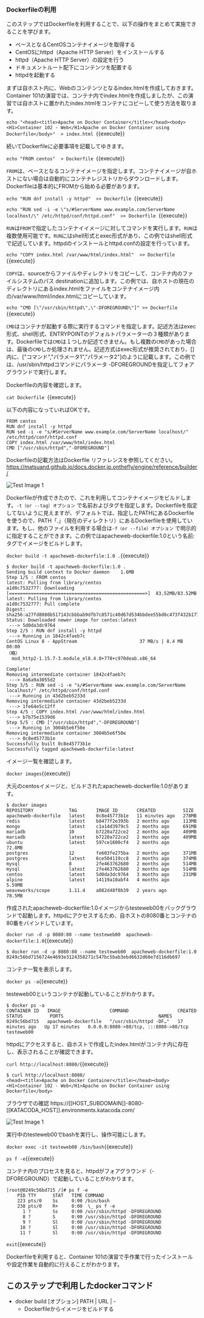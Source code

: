 ### Dockerfileの利用

このステップではDockerfileを利用することで、以下の操作をまとめて実施できることを学びます。

- ベースとなるCentOSコンテナイメージを取得する
- CentOSにhttpd（Apache HTTP Server）をインストールする
- httpd（Apache HTTP Server）の設定を行う
- ドキュメントルート配下にコンテンツを配置する
- httpdを起動する

まずは自ホスト内に、Webのコンテンツとなるindex.htmlを作成しておきます。Container 101の演習では、コンテナ内でindex.htmlを作成しましたが、この演習では自ホストに置かれたindex.htmlをコンテナにコピーして使う方法を取ります。

`echo "<head><title>Apache on Docker Container</title></head><body><H1>Container 102 - Web</H1>Apache on Docker Container using Dockerfile</body>"  > index.html `{{execute}}

続いてDockerfileに必要事項を記載してゆきます。

`echo "FROM centos"  > Dockerfile `{{execute}}

`FROM`は、ベースとなるコンテナイメージを指定します。コンテナイメージが自ホストにない場合は自動的にコンテナレジストリからダウンロードします。Dockerfileは基本的にFROMから始める必要があります。

`echo "RUN dnf install -y httpd"  >> Dockerfile `{{execute}}

`echo "RUN sed -i -e \"s/#ServerName www.example.com/ServerName localhost/\" /etc/httpd/conf/httpd.conf"  >> Dockerfile `{{execute}}


`RUN`は`FROM`で指定したコンテナイイメージに対してコマンドを実行します。`RUN`は複数使用可能です。`RUN`にはshell形式とexec形式があり、この例ではshell形式で記述しています。httpdのインストールとhttpd.confの設定を行っています。

`echo "COPY index.html /var/www/html/index.html"  >> Dockerfile `{{execute}}

`COPY`は、sourceからファイルやディレクトリをコピーして、コンテナ内のファイルシステムのパス destinationに追加します。この例では、自ホストの現在のディレクトリにあるindex.htmlをファイルをコンテナイメージ内の/var/www/html/index.htmlにコピーしています。

`echo "CMD [\"/usr/sbin/httpd\",\"-DFOREGROUND\"]" >> Dockerfile `{{execute}}

`CMD`はコンテナが起動する際に実行するコマンドを指定します。記述方法はexec形式、shell形式、ENTRYPOINTのデフォルトパラメーターの３種類があります。Dockerfileでは`CMD`は１つしか記述できません。もし複数の`CMD`があった場合は、最後の`CMD`しか処理されません。記述方式はexec形式が推奨されており、[]内に、["コマンド","パラメータ1","パラメータ2"]のように記載します。この例では、/usr/sbin/httpdコマンドにパラメータ -DFOREGROUNDを指定してフォアグラウンドで実行します。

Dockerfileの内容を確認します。

`cat Dockerfile `{{execute}}

以下の内容になっていればOKです。
```text
FROM centos
RUN dnf install -y httpd
RUN sed -i -e "s/#ServerName www.example.com/ServerName localhost/" /etc/httpd/conf/httpd.conf
COPY index.html /var/www/html/index.html
CMD ["/usr/sbin/httpd","-DFOREGROUND"]
```

Dockerfileの記載方法はDockerfile リファレンスを参照してください。https://matsuand.github.io/docs.docker.jp.onthefly/engine/reference/builder/

![Test Image 1](https://raw.githubusercontent.com/mayumi00/katacoda-scenarios/main/container102/images/image201.png)

Dockerfileが作成できたので、これを利用してコンテナイメージをビルドします。`-t（or --tag）オプション` で名前およびタグを指定します。Dockerfileを指定してないように見えますが、デフォルトでは、指定したPATHにあるDockerfileを使うので、PATH「.」（現在のディレクトリ）にあるDockerfileを使用しています。もし、他のファイルを利用する場合は`-f（or --file）オプション` で明示的に指定することができます。この例ではapacheweb-dockerfile:1.0という名前:タグでイメージをビルドします。

`docker build -t apacheweb-dockerfile:1.0 .`{{execute}}
 
```text
$ docker build -t apacheweb-dockerfile:1.0 .
Sending build context to Docker daemon    1.6MB
Step 1/5 : FROM centos
latest: Pulling from library/centos
a1d0c7532777: Downloading [==================================================>]  83.52MB/83.52MB
latest: Pulling from library/centos
a1d0c7532777: Pull complete 
Digest: sha256:a27fd8080b517143cbbbab9dfb7c8571c40d67d534bbdee55bd6c473f432b177
Status: Downloaded newer image for centos:latest
 ---> 5d0da3dc9764
Step 2/5 : RUN dnf install -y httpd
 ---> Running in 1842c4faeb7c
CentOS Linux 8 - AppStream                       37 MB/s | 8.4 MB     00:00    
（略）                     
  mod_http2-1.15.7-3.module_el8.4.0+778+c970deab.x86_64                         

Complete!
Removing intermediate container 1842c4faeb7c
 ---> 8a6a9a3055d2
Step 3/5 : RUN sed -i -e "s/#ServerName www.example.com/ServerName localhost/" /etc/httpd/conf/httpd.conf
 ---> Running in 43d2beb5233d
Removing intermediate container 43d2beb5233d
 ---> 1fe64e5c12ff
Step 4/5 : COPY index.html /var/www/html/index.html
 ---> b7b75e1539d6
Step 5/5 : CMD ["/usr/sbin/httpd","-DFOREGROUND"]
 ---> Running in 3004b5e6f50e
Removing intermediate container 3004b5e6f50e
 ---> 0c8e45773b1e
Successfully built 0c8e45773b1e
Successfully tagged apacheweb-dockerfile:latest
```

イメージ一覧を確認します。

`docker images`{{execute}}

大元のcentosイメージと、ビルドされたapacheweb-dockerfile:1.0があります。
```text
$ docker images 
REPOSITORY             TAG       IMAGE ID       CREATED          SIZE
apacheweb-dockerfile   latest    0c8e45773b1e   11 minutes ago   278MB
redis                  latest    b8477f2e393b   2 months ago     113MB
mongo                  latest    c1a14d3979c5   2 months ago     691MB
mariadb                10        b7220a722ce2   2 months ago     409MB
mariadb                latest    b7220a722ce2   2 months ago     409MB
ubuntu                 latest    597ce1600cf4   2 months ago     72.8MB
postgres               12        fe603fe275ba   2 months ago     371MB
postgres               latest    6ce504119cc8   2 months ago     374MB
mysql                  8         2fe463762680   2 months ago     514MB
mysql                  latest    2fe463762680   2 months ago     514MB
centos                 latest    5d0da3dc9764   3 months ago     231MB
alpine                 latest    14119a10abf4   4 months ago     5.59MB
weaveworks/scope       1.11.4    a082d48f0b39   2 years ago      78.5MB
```

作成されたapacheweb-dockerfile:1.0イメージからtesteweb00をバックグラウンドで起動します。httpdにアクセスするため、自ホストの8080番とコンテナの80番をバインドしています。

`docker run -d -p 8080:80 --name testeweb00  apacheweb-dockerfile:1.0`{{execute}}

```text
$ docker run -d -p 8080:80 --name testeweb00  apacheweb-dockerfile:1.0
0249c56bd7156724e4693e3124358271c547bc5bab3ebd6632d60e7d116db697
```

コンテナ一覧を表示します。

`docker ps -a`{{execute}}

testeweb00というコンテナが起動していることがわかります。

```text
$ docker ps -a
CONTAINER ID   IMAGE                  COMMAND                  CREATED          STATUS          PORTS                                   NAMES
0249c56bd715   apacheweb-dockerfile   "/usr/sbin/httpd -DF…"   17 minutes ago   Up 17 minutes   0.0.0.0:8080->80/tcp, :::8080->80/tcp   testeweb00
```

httpdにアクセスすると、自ホストで作成したindex.htmlがコンテナ内に存在し、表示されることが確認できます。

`curl http://localhost:8080/`{{execute}}

```text
$ curl http://localhost:8080/
<head><title>Apache on Docker Container</title></head><body><H1>Container 102 - Web</H1>Apache on Docker Container using Dockerfile</body>
```
ブラウザでの確認
https://[[HOST_SUBDOMAIN]]-8080-[[KATACODA_HOST]].environments.katacoda.com/

![Test Image 1](https://raw.githubusercontent.com/mayumi00/katacoda-scenarios/main/container102/images/image202.png)

実行中のtesteweb00でbashを実行し、操作可能にします。

`docker exec -it testeweb00 /bin/bash`{{execute}}

`ps f -e`{{execute}}

コンテナ内のプロセスを見ると、httpdがフォアグラウンド（-DFOREGROUND）で起動していることがわかります。
```text
[root@0249c56bd715 /]# ps f -e
    PID TTY      STAT   TIME COMMAND
    223 pts/0    Ss     0:00 /bin/bash
    238 pts/0    R+     0:00  \_ ps f -e
      1 ?        Ss     0:00 /usr/sbin/httpd -DFOREGROUND
      8 ?        S      0:00 /usr/sbin/httpd -DFOREGROUND
      9 ?        Sl     0:00 /usr/sbin/httpd -DFOREGROUND
     10 ?        Sl     0:00 /usr/sbin/httpd -DFOREGROUND
     11 ?        Sl     0:00 /usr/sbin/httpd -DFOREGROUND
```

`exit`{{execute}}

Dockerfileを利用すると、Container 101の演習で手作業で行ったインストールや設定作業を自動的に行えることがわかります。

##  このステップで利用したdockerコマンド
- docker build [オプション] PATH | URL | -
  - Dockerfileからイメージをビルドする




 